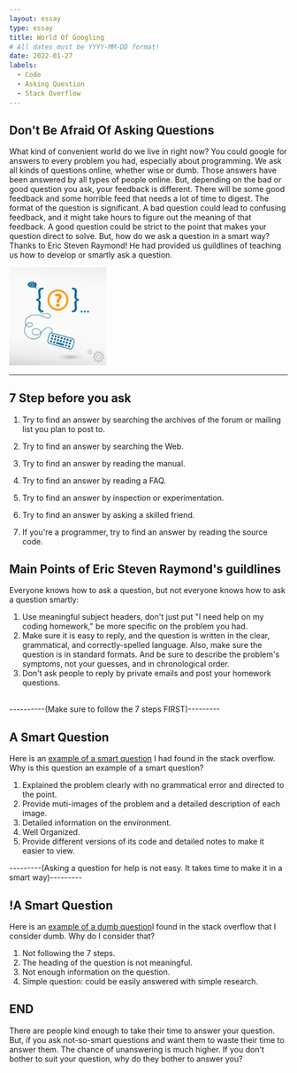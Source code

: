 ```yaml
---
layout: essay
type: essay
title: World Of Googling
# All dates must be YYYY-MM-DD format!
date: 2022-01-27
labels:
  - Code
  - Asking Question
  - Stack Overflow
---
```


## Don't Be Afraid Of Asking Questions

What kind of convenient world do we live in right now? You could google for answers to every problem you had, especially about programming. We ask all kinds of questions online, whether wise or dumb. Those answers have been answered by all types of people online. But, depending on the bad or good question you ask, your feedback is different. There will be some good feedback and some horrible feed that needs a lot of time to digest. The format of the question is significant. A bad question could lead to confusing feedback, and it might take hours to figure out the meaning of that feedback. A good question could be strict to the point that makes your question direct to solve. But, how do we ask a question in a smart way? Thanks to Eric Steven Raymond! He had provided us guildlines of teaching us how to develop or smartly ask a question. 

<img class="ui medium left floated image" src="../images/askQ.jpeg" width="35%" height="35%">

-------------------------------------------------------------------
## 7 Step before you ask

   1. Try to find an answer by searching the archives of the forum or mailing list you plan to post to.

   2. Try to find an answer by searching the Web.

   3. Try to find an answer by reading the manual.

   4. Try to find an answer by reading a FAQ.

   5. Try to find an answer by inspection or experimentation.

   6. Try to find an answer by asking a skilled friend.

   7. If you're a programmer, try to find an answer by reading the source code.

## Main Points of Eric Steven Raymond's guildlines

Everyone knows how to ask a question, but not everyone knows how to ask a question smartly:
1. Use meaningful subject headers, don't just put "I need help on my coding homework," be more specific on the problem you had.
2. Make sure it is easy to reply, and the question is written in the clear, grammatical, and correctly-spelled language. Also, make sure the question is in standard formats. And be sure to describe the problem's symptoms, not your guesses, and in chronological order.
3. Don't ask people to reply by private emails and post your homework questions. 
<br/>
----------(Make sure to follow the 7 steps FIRST)---------

## A Smart Question

Here is an [example of a smart question](https://stackoverflow.com/questions/70732394/service-worker-errors-when-restarted-only-in-chrome-failed-to-load-the-script-u/)
I had found in the stack overflow.
Why is this question an example of a smart question?
1. Explained the problem clearly with no grammatical error and directed to the point.
2. Provide muti-images of the problem and a detailed description of each image. 
3. Detailed information on the environment.
4. Well Organized.
6. Provide different versions of its code and detailed notes to make it easier to view. 

---------(Asking a question for help is not easy. It takes time to make it in a smart way)---------

## !A Smart Question

Here is an [example of a dumb question](https://stackoverflow.com/questions/68099467/i-need-help-in-js/)I found in the stack overflow that I consider dumb.
Why do I consider that?
1. Not following the 7 steps.
2. The heading of the question is not meaningful. 
3. Not enough information on the question.
4. Simple question: could be easily answered with simple research.

## END

There are people kind enough to take their time to answer your question. But, if you ask not-so-smart questions and want them to waste their time to answer them. The chance of unanswering is much higher. If you don't bother to suit your question, why do they bother to answer you? 
